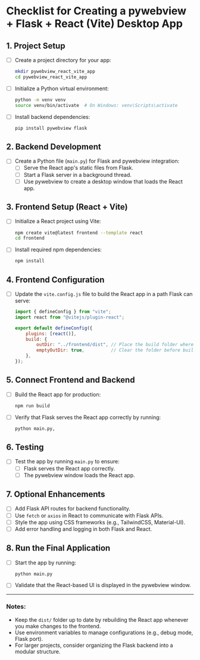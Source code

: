 # Checklist for Creating a pywebview + Flask + React (Vite) Desktop App

## 1. **Project Setup**
- [ ] Create a project directory for your app:
  ```bash
  mkdir pywebview_react_vite_app
  cd pywebview_react_vite_app
  ```
- [ ] Initialize a Python virtual environment:
  ```bash
  python -m venv venv
  source venv/bin/activate  # On Windows: venv\Scripts\activate
  ```
- [ ] Install backend dependencies:
  ```bash
  pip install pywebview flask
  ```

## 2. **Backend Development**
- [ ] Create a Python file (`main.py`) for Flask and pywebview integration:
  - [ ] Serve the React app's static files from Flask.
  - [ ] Start a Flask server in a background thread.
  - [ ] Use pywebview to create a desktop window that loads the React app.

## 3. **Frontend Setup (React + Vite)**
- [ ] Initialize a React project using Vite:
  ```bash
  npm create vite@latest frontend --template react
  cd frontend
  ```
- [ ] Install required npm dependencies:
  ```bash
  npm install
  ```

## 4. **Frontend Configuration**
- [ ] Update the `vite.config.js` file to build the React app in a path Flask can serve:
  ```javascript
  import { defineConfig } from "vite";
  import react from "@vitejs/plugin-react";

  export default defineConfig({
      plugins: [react()],
      build: {
          outDir: "../frontend/dist", // Place the build folder where Flask can serve it
          emptyOutDir: true,          // Clear the folder before building
      },
  });
  ```

## 5. **Connect Frontend and Backend**
- [ ] Build the React app for production:
  ```bash
  npm run build
  ```
- [ ] Verify that Flask serves the React app correctly by running:
  ```bash
  python main.py,
  ```

## 6. **Testing**
- [ ] Test the app by running `main.py` to ensure:
  - [ ] Flask serves the React app correctly.
  - [ ] The pywebview window loads the React app.

## 7. **Optional Enhancements**
- [ ] Add Flask API routes for backend functionality.
- [ ] Use `fetch` or `axios` in React to communicate with Flask APIs.
- [ ] Style the app using CSS frameworks (e.g., TailwindCSS, Material-UI).
- [ ] Add error handling and logging in both Flask and React.

## 8. **Run the Final Application**
- [ ] Start the app by running:
  ```bash
  python main.py
  ```
- [ ] Validate that the React-based UI is displayed in the pywebview window.

---

### Notes:
- Keep the `dist/` folder up to date by rebuilding the React app whenever you make changes to the frontend.
- Use environment variables to manage configurations (e.g., debug mode, Flask port).
- For larger projects, consider organizing the Flask backend into a modular structure.
